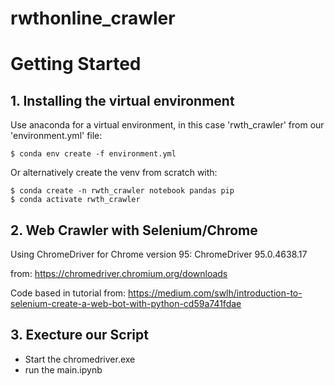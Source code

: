 # rwthonline_crawler


# Getting Started

## 1. Installing the virtual environment

Use anaconda for a virtual environment, in this case 'rwth_crawler' from our 'environment.yml' file:

    $ conda env create -f environment.yml

Or alternatively create the venv from scratch with:

    $ conda create -n rwth_crawler notebook pandas pip
    $ conda activate rwth_crawler

## 2. Web Crawler with Selenium/Chrome

Using ChromeDriver for Chrome version 95: ChromeDriver 95.0.4638.17

from: https://chromedriver.chromium.org/downloads


Code based in tutorial from: https://medium.com/swlh/introduction-to-selenium-create-a-web-bot-with-python-cd59a741fdae

## 3. Execture our Script

- Start the chromedriver.exe
- run the main.ipynb